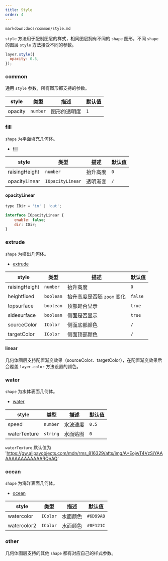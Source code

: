 ```yaml
---
title: Style
order: 4
---
```


`markdown:docs/common/style.md`

`style` 方法用于配制图层的样式，相同图层拥有不同的 `shape` 图形，不同 `shape` 的图层 `style` 方法接受不同的参数。

```js
layer.style({
  opacity: 0.5,
});
```

### common

通用 `style` 参数，所有图形都支持的参数。

| style   | 类型     | 描述         | 默认值 |
| ------- | -------- | ------------ | ------ |
| opacity | `number` | 图形的透明度 | `1`    |

### fill

`shape` 为平面填充几何体。

- [fill](/zh/docs/api/polygon_layer/shape#shapefill)

| style         | 类型               | 描述                       | 默认值   |
| ------------- | ------------------ | ------------------------- | -------- |
| raisingHeight | `number`           | 抬升高度                   | `0`      |
| opacityLinear | `IOpacityLinear`   | 透明渐变                   | `/`      |

#### opacityLinear

```js
type IDir = 'in' | 'out';

interface IOpacityLinear {
    enable: false;
    dir: IDir;
}
```

### extrude

`shape` 为挤出几何体。

- [extrude](/zh/docs/api/polygon_layer/shape#shapeextrude)

| style         | 类型               | 描述                       | 默认值   |
| ------------- | ------------------ | ------------------------- | -------- |
| raisingHeight | `number`           | 抬升高度                   | `0`      |
| heightfixed   | `boolean`          | 抬升高度是否随 `zoom` 变化   | `false`  |
| topsurface    | `boolean`          | 顶部是否显示                | `true`   |
| sidesurface   | `boolean`          | 侧面是否显示                | `true`   |
| sourceColor   | `IColor`           | 侧面底部颜色                | `/`      |
| targetColor   | `IColor`           | 侧面顶部颜色                | `/`      |

#### linear

几何体图层支持配置渐变效果（sourceColor、targetColor），在配置渐变效果后会覆盖 `layer.color` 方法设置的颜色。

### water

`shape` 为水体表面几何体。

- [water](/zh/docs/api/polygon_layer/shape#shapewater)

| style         | 类型               | 描述                       | 默认值   |
| ------------- | ------------------ | ------------------------- | -------- |
| speed         | `number`           | 水波速度                   | `0.5`      |
| waterTexture  | `string`           | 水面贴图                   | `0`      |

`waterTexture` 默认值为 'https://gw.alipayobjects.com/mdn/rms_816329/afts/img/A*EojwT4VzSiYAAAAAAAAAAAAAARQnAQ'
### ocean

`shape` 为海洋表面几何体。

- [ocean](/zh/docs/api/polygon_layer/shape#shapeocean)

| style         | 类型               | 描述                       | 默认值     |
| ------------- | ------------------ | ------------------------- | --------- |
| watercolor    | `IColor`           | 水面颜色                   | `#6D99A8` |
| watercolor2   | `IColor`           | 水面颜色                   | `#0F121C` |

### other

几何体图层支持的其他 `shape` 都有对应自己的样式参数。